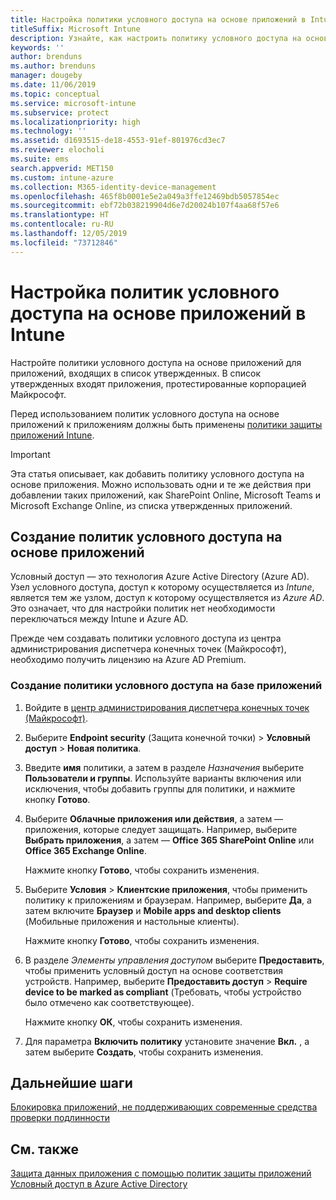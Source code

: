```yaml
---
title: Настройка политики условного доступа на основе приложений в Intune
titleSuffix: Microsoft Intune
description: Узнайте, как настроить политику условного доступа на основе приложений в Intune.
keywords: ''
author: brenduns
ms.author: brenduns
manager: dougeby
ms.date: 11/06/2019
ms.topic: conceptual
ms.service: microsoft-intune
ms.subservice: protect
ms.localizationpriority: high
ms.technology: ''
ms.assetid: d1693515-de18-4553-91ef-801976cd3ec7
ms.reviewer: elocholi
ms.suite: ems
search.appverid: MET150
ms.custom: intune-azure
ms.collection: M365-identity-device-management
ms.openlocfilehash: 465f8b0001e5e2a049a3ffe12469bdb5057854ec
ms.sourcegitcommit: ebf72b038219904d6e7d20024b107f4aa68f57e6
ms.translationtype: HT
ms.contentlocale: ru-RU
ms.lasthandoff: 12/05/2019
ms.locfileid: "73712846"
---
```

# <a name="set-up-app-based-conditional-access-policies-with-intune"></a>Настройка политик условного доступа на основе приложений в Intune

Настройте политики условного доступа на основе приложений для приложений, входящих в список утвержденных. В список утвержденных входят приложения, протестированные корпорацией Майкрософт.

Перед использованием политик условного доступа на основе приложений к приложениям должны быть применены [политики защиты приложений Intune](../apps/app-protection-policies.md).

> [!IMPORTANT]
> Эта статья описывает, как добавить политику условного доступа на основе приложения. Можно использовать одни и те же действия при добавлении таких приложений, как SharePoint Online, Microsoft Teams и Microsoft Exchange Online, из списка утвержденных приложений.

## <a name="create-app-based-conditional-access-policies"></a>Создание политик условного доступа на основе приложений

Условный доступ — это технология Azure Active Directory (Azure AD). Узел условного доступа, доступ к которому осуществляется из *Intune*, является тем же узлом, доступ к которому осуществляется из *Azure AD*. Это означает, что для настройки политик нет необходимости переключаться между Intune и Azure AD.

Прежде чем создавать политики условного доступа из центра администрирования диспетчера конечных точек (Майкрософт), необходимо получить лицензию на Azure AD Premium.

### <a name="to-create-an-app-based-conditional-access-policy"></a>Создание политики условного доступа на базе приложений

1. Войдите в [центр администрирования диспетчера конечных точек (Майкрософт)](https://go.microsoft.com/fwlink/?linkid=2109431).

2. Выберите **Endpoint security** (Защита конечной точки) > **Условный доступ**  > **Новая политика**.

3. Введите **имя** политики, а затем в разделе *Назначения* выберите **Пользователи и группы**. Используйте варианты включения или исключения, чтобы добавить группы для политики, и нажмите кнопку **Готово**.

4. Выберите **Облачные приложения или действия**, а затем — приложения, которые следует защищать. Например, выберите **Выбрать приложения**, а затем — **Office 365 SharePoint Online** или **Office 365 Exchange Online**.

   Нажмите кнопку **Готово**, чтобы сохранить изменения.

5. Выберите **Условия** > **Клиентские приложения**, чтобы применить политику к приложениям и браузерам. Например, выберите **Да**, а затем включите **Браузер** и **Mobile apps and desktop clients** (Мобильные приложения и настольные клиенты).

   Нажмите кнопку **Готово**, чтобы сохранить изменения.

6. В разделе *Элементы управления доступом* выберите **Предоставить**, чтобы применить условный доступ на основе соответствия устройств. Например, выберите **Предоставить доступ** > **Require device to be marked as compliant** (Требовать, чтобы устройство было отмечено как соответствующее).

   Нажмите кнопку **ОК**, чтобы сохранить изменения.

7. Для параметра **Включить политику** установите значение **Вкл.** , а затем выберите **Создать**, чтобы сохранить изменения.





## <a name="next-steps"></a>Дальнейшие шаги
[Блокировка приложений, не поддерживающих современные средства проверки подлинности](app-modern-authentication-block.md)

## <a name="see-also"></a>См. также

[Защита данных приложения с помощью политик защиты приложений](../apps/app-protection-policies.md)
[Условный доступ в Azure Active Directory](https://docs.microsoft.com/azure/active-directory/active-directory-conditional-access)
